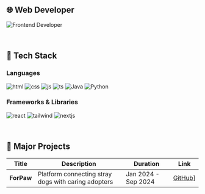 ## 🌐 Web Developer
![Frontend Developer](https://img.shields.io/badge/Frontend%20Developer-%231E90FF?style=for-the-badge&logo=react&logoColor=white)

<br>

## 🚀 Tech Stack

### Languages
![html](https://img.shields.io/badge/HTML-239120?style=for-the-badge&logo=html5&logoColor=white)
![css](https://img.shields.io/badge/CSS-1572B6?style=for-the-badge&logo=css3&logoColor=white)
![js](https://img.shields.io/badge/JavaScript-F7DF1E?style=for-the-badge&logo=JavaScript&logoColor=white)
![ts](https://img.shields.io/badge/TypeScript-007ACC?style=for-the-badge&logo=typescript&logoColor=white)
![Java](https://img.shields.io/badge/java-%23ED8B00.svg?style=for-the-badge&logo=openjdk&logoColor=white)
![Python](https://img.shields.io/badge/python-3670A0?style=for-the-badge&logo=python&logoColor=ffdd54)

### Frameworks & Libraries
![react](https://img.shields.io/badge/React-20232A?style=for-the-badge&logo=react&logoColor=61DAFB)
![tailwind](https://img.shields.io/badge/Tailwind_CSS-38B2AC?style=for-the-badge&logo=tailwind-css&logoColor=white)
![nextjs](https://img.shields.io/badge/Next.js-000?logo=nextdotjs&logoColor=fff&style=for-the-badge)

<br>

## 📝 Major Projects
| Title | Description | Duration | Link |
|---|---|---|---|
| **ForPaw** | Platform connecting stray dogs with caring adopters | Jan 2024 - Sep 2024 | [GitHub]([https://github.com/PickyPeople/ForPaw_FE-public-)] |
<br>


<!--
  ## 📊 Github Analytics
  ![](http://github-profile-summary-cards.vercel.app/api/cards/profile-details?username=PickyPeople&theme=default)
  ![](http://github-profile-summary-cards.vercel.app/api/cards/repos-per-language?username=PickyPeople&theme=default)
  ![](http://github-profile-summary-cards.vercel.app/api/cards/most-commit-language?username=PickyPeople&theme=default)
  ![](http://github-profile-summary-cards.vercel.app/api/cards/stats?username=PickyPeople&theme=default)
  ![](http://github-profile-summary-cards.vercel.app/api/cards/productive-time?username=PickyPeople&theme=default&utcOffset=8)
-->


